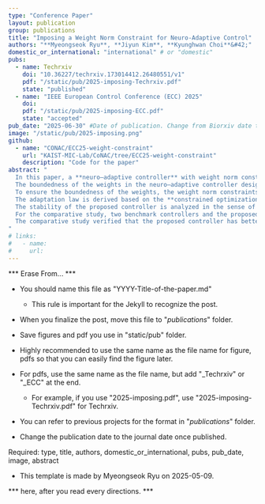 ```yaml
---
type: "Conference Paper"
layout: publication
group: publications
title: "Imposing a Weight Norm Constraint for Neuro-Adaptive Control"
authors: "**Myeongseok Ryu**, **Jiyun Kim**, **Kyunghwan Choi**&#42;"
domestic_or_international: "international" # or "domestic"
pubs: 
  - name: Techrxiv
    doi: "10.36227/techrxiv.173014412.26480551/v1"
    pdf: "/static/pub/2025-imposing-Techrxiv.pdf"
    state: "published"
  - name: "IEEE European Control Conference (ECC) 2025"
    doi: 
    pdf: "/static/pub/2025-imposing-ECC.pdf"
    state: "accepted"
pub_date: "2025-06-30" #Date of publication. Change from Biorxiv date to Journal date once accepted
image: "/static/pub/2025-imposing.png"
github: 
  - name: "CONAC/ECC25-weight-constraint"
    url: "KAIST-MIC-Lab/CoNAC/tree/ECC25-weight-constraint"
    description: "Code for the paper"
abstract: "
  In this paper, a **neuro–adaptive controller** with weight norm constraints is proposed for uncertain Euler‒Lagrange systems. 
  The boundedness of the weights in the neuro–adaptive controller design is important to prevent excessively large control inputs and system instability. 
  To ensure the boundedness of the weights, the weight norm constraints are imposed as inequality constraints in the weight adaptation. 
  The adaptation law is derived based on the **constrained optimization method**. 
  The stability of the proposed controller is analyzed in the sense of **Lyapunov**, ensuring the **boundedness** of the tracking error and weight estimation. 
  For the comparative study, two benchmark controllers and the proposed controller were evaluated through a numerical simulation of a two-link manipulator system and compared in terms of tracking performance and parameter dependency. 
  The comparative study verified that the proposed controller has better tracking performance and lower parameter dependency.
"
# links:
#   - name: 
#     url: 
---
```


***           Erase From...           ***

* You should name this file as "YYYY-Title-of-the-paper.md"
    - This rule is important for the Jekyll to recognize the post.
* When you finalize the post, move this file to "_publications_" folder.
* Save figures and pdf you use in "static/pub" folder.

* Highly recommended to use the same name as the file name for figure, pdfs
  so that you can easily find the figure later.
* For pdfs, use the same name as the file name, but add "_Techrxiv" or "_ECC" at the end.
    - For example, if you use "2025-imposing.pdf", use "2025-imposing-Techrxiv.pdf" for Techrxiv.

* You can refer to previous projects for the format in "_publications_" folder.

* Change the publication date to the journal date once published.

Required: type, title, authors, domestic_or_international, pubs, pub_date, image, abstract

- This template is made by Myeongseok Ryu on 2025-05-09.

*** here, after you read every directions. ***
